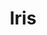 ---
# Archivo autogenerado

# No tocar
layout: gallery

# Título en la página /sesiones
title: "Iris "

# Carpeta donde buscará las imágenes en /images/. Debe tener el mismo nombre y sin espacios
images: Iris

# Enlace personalizado ej: ariadnaballestar.com/sesiones/NOMBRESESION
permalink: /iris

# Información detallada sobre la sesión
description: "Acabamos septiembre con esta guapísima modelo y actriz. Quedamos en medio de Barcelona, recorrimos y descubrimos muchos de sus rincones. ¡Espero que os guste!"

# Colaboradores
colaboradores:
 - title: "Modelo:"
   name: "Iris Céspedes"
   link: "https://www.facebook.com/iris.cespedesruiz"
---